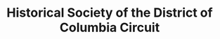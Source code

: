 ---
layout: repo
title: "Historical Society of the District of Columbia Circuit"
id: 24064
permalink: repos/24064/
---